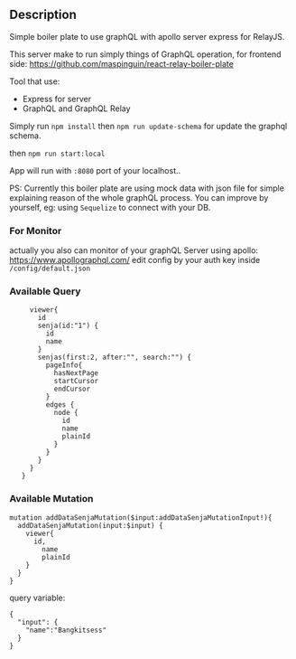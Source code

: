 ## **Description** ##
Simple boiler plate to use graphQL with apollo server express for RelayJS.

This server make to run simply things of GraphQL operation, for frontend side: https://github.com/maspinguin/react-relay-boiler-plate

Tool that use:
 - Express for server
 - GraphQL and GraphQL Relay

Simply run
``npm install``
then ``npm run update-schema``
for update the graphql schema.


then ``npm run start:local``

App will run with `:8080` port of your localhost..


PS:
Currently this boiler plate are using mock data with json file for simple explaining reason of the whole graphQL process.
You can improve by yourself, eg: using `Sequelize` to connect with your DB.

### For Monitor ###
actually you also can monitor of your graphQL Server using apollo: https://www.apollographql.com/
edit config by your auth key inside `/config/default.json`


### Available Query ###
```{
     viewer{
       id
       senja(id:"1") {
         id
         name
       }
       senjas(first:2, after:"", search:"") {
         pageInfo{
           hasNextPage
           startCursor
           endCursor
         }
         edges {
           node {
             id
             name
             plainId
           }
         }
       }
     }
   }
```

### Available Mutation ###
```
mutation addDataSenjaMutation($input:addDataSenjaMutationInput!){
  addDataSenjaMutation(input:$input) {
    viewer{
      id,
    	name
    	plainId
    }
  }
}
```
query variable:
```
{
  "input": {
    "name":"Bangkitsess"
  }
}
```
